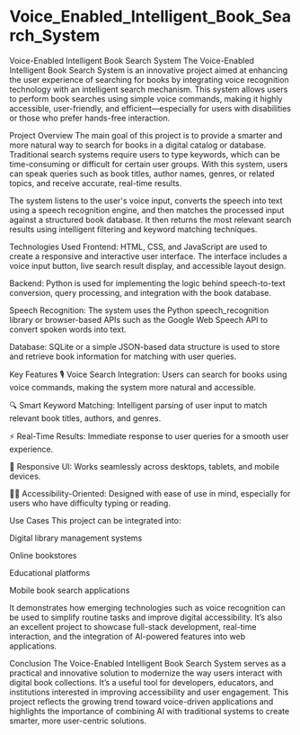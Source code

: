 # Voice_Enabled_Intelligent_Book_Search_System
Voice-Enabled Intelligent Book Search System
The Voice-Enabled Intelligent Book Search System is an innovative project aimed at enhancing the user experience of searching for books by integrating voice recognition technology with an intelligent search mechanism. This system allows users to perform book searches using simple voice commands, making it highly accessible, user-friendly, and efficient—especially for users with disabilities or those who prefer hands-free interaction.

Project Overview
The main goal of this project is to provide a smarter and more natural way to search for books in a digital catalog or database. Traditional search systems require users to type keywords, which can be time-consuming or difficult for certain user groups. With this system, users can speak queries such as book titles, author names, genres, or related topics, and receive accurate, real-time results.

The system listens to the user's voice input, converts the speech into text using a speech recognition engine, and then matches the processed input against a structured book database. It then returns the most relevant search results using intelligent filtering and keyword matching techniques.

Technologies Used
Frontend: HTML, CSS, and JavaScript are used to create a responsive and interactive user interface. The interface includes a voice input button, live search result display, and accessible layout design.

Backend: Python is used for implementing the logic behind speech-to-text conversion, query processing, and integration with the book database.

Speech Recognition: The system uses the Python speech_recognition library or browser-based APIs such as the Google Web Speech API to convert spoken words into text.

Database: SQLite or a simple JSON-based data structure is used to store and retrieve book information for matching with user queries.

Key Features
🎙️ Voice Search Integration: Users can search for books using voice commands, making the system more natural and accessible.

🔍 Smart Keyword Matching: Intelligent parsing of user input to match relevant book titles, authors, and genres.

⚡ Real-Time Results: Immediate response to user queries for a smooth user experience.

📱 Responsive UI: Works seamlessly across desktops, tablets, and mobile devices.

🧑‍🦯 Accessibility-Oriented: Designed with ease of use in mind, especially for users who have difficulty typing or reading.

Use Cases
This project can be integrated into:

Digital library management systems

Online bookstores

Educational platforms

Mobile book search applications

It demonstrates how emerging technologies such as voice recognition can be used to simplify routine tasks and improve digital accessibility. It’s also an excellent project to showcase full-stack development, real-time interaction, and the integration of AI-powered features into web applications.

Conclusion
The Voice-Enabled Intelligent Book Search System serves as a practical and innovative solution to modernize the way users interact with digital book collections. It’s a useful tool for developers, educators, and institutions interested in improving accessibility and user engagement. This project reflects the growing trend toward voice-driven applications and highlights the importance of combining AI with traditional systems to create smarter, more user-centric solutions.
